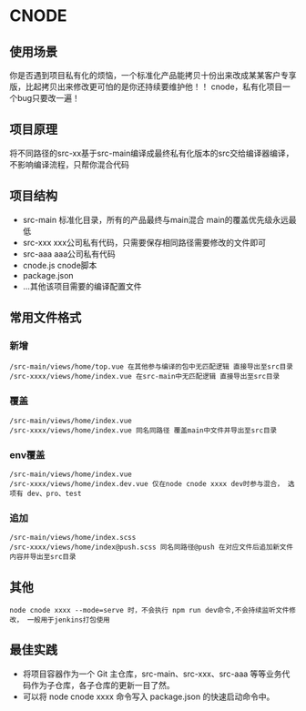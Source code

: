 # CNODE
## 使用场景
你是否遇到项目私有化的烦恼，一个标准化产品能拷贝十份出来改成某某客户专享版，比起拷贝出来修改更可怕的是你还持续要维护他！！
cnode，私有化项目一个bug只要改一遍！

## 项目原理
将不同路径的src-xx基于src-main编译成最终私有化版本的src交给编译器编译，不影响编译流程，只帮你混合代码

## 项目结构
- src-main 标准化目录，所有的产品最终与main混合 main的覆盖优先级永远最低
- src-xxx  xxx公司私有代码，只需要保存相同路径需要修改的文件即可
- src-aaa  aaa公司私有代码
- cnode.js cnode脚本
- package.json
- ...其他该项目需要的编译配置文件

## 常用文件格式
### 新增
```
/src-main/views/home/top.vue 在其他参与编译的包中无匹配逻辑 直接导出至src目录
/src-xxxx/views/home/index.vue 在src-main中无匹配逻辑 直接导出至src目录
```
### 覆盖
```
/src-main/views/home/index.vue
/src-xxxx/views/home/index.vue 同名同路径 覆盖main中文件并导出至src目录
```
### env覆盖
```
/src-main/views/home/index.vue
/src-xxxx/views/home/index.dev.vue 仅在node cnode xxxx dev时参与混合， 选项有 dev、pro、test
```

### 追加
```
/src-main/views/home/index.scss
/src-xxxx/views/home/index@push.scss 同名同路径@push 在对应文件后追加新文件内容并导出至src目录
```

## 其他
```
node cnode xxxx --mode=serve 时，不会执行 npm run dev命令,不会持续监听文件修改， 一般用于jenkins打包使用
```

## 最佳实践
- 将项目容器作为一个 Git 主仓库，src-main、src-xxx、src-aaa 等等业务代码作为子仓库，各子仓库的更新一目了然。
- 可以将 node cnode xxxx 命令写入 package.json 的快速启动命令中。

